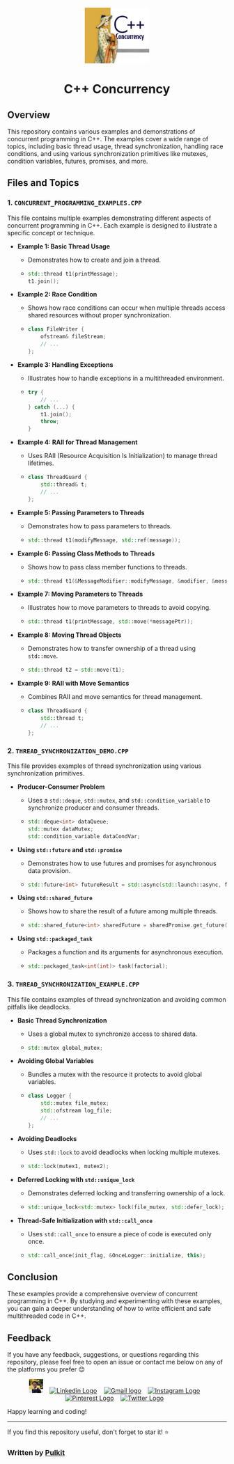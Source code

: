 <p align="center">
  <a href="https://github.com/Pulkit1822/Concurrent-Cpp">
  <img src="https://github.com/Pulkit1822/Concurrent-Cpp/blob/main/content/logo.jpg" height="128">
  </a>
  <h1 align="center">C++ Concurrency</h1>
</p>


## Overview

This repository contains various examples and demonstrations of concurrent programming in C++. The examples cover a wide range of topics, including basic thread usage, thread synchronization, handling race conditions, and using various synchronization primitives like mutexes, condition variables, futures, promises, and more.

## Files and Topics

### 1. `CONCURRENT_PROGRAMMING_EXAMPLES.CPP`

This file contains multiple examples demonstrating different aspects of concurrent programming in C++. Each example is designed to illustrate a specific concept or technique.

- **Example 1: Basic Thread Usage**
  - Demonstrates how to create and join a thread.
  - ```cpp
    std::thread t1(printMessage);
    t1.join();
    ```

- **Example 2: Race Condition**
  - Shows how race conditions can occur when multiple threads access shared resources without proper synchronization.
  - ```cpp
    class FileWriter {
        ofstream& fileStream;
        // ...
    };
    ```

- **Example 3: Handling Exceptions**
  - Illustrates how to handle exceptions in a multithreaded environment.
  - ```cpp
    try {
        // ...
    } catch (...) {
        t1.join();
        throw;
    }
    ```

- **Example 4: RAII for Thread Management**
  - Uses RAII (Resource Acquisition Is Initialization) to manage thread lifetimes.
  - ```cpp
    class ThreadGuard {
        std::thread& t;
        // ...
    };
    ```

- **Example 5: Passing Parameters to Threads**
  - Demonstrates how to pass parameters to threads.
  - ```cpp
    std::thread t1(modifyMessage, std::ref(message));
    ```

- **Example 6: Passing Class Methods to Threads**
  - Shows how to pass class member functions to threads.
  - ```cpp
    std::thread t1(&MessageModifier::modifyMessage, &modifier, &message);
    ```

- **Example 7: Moving Parameters to Threads**
  - Illustrates how to move parameters to threads to avoid copying.
  - ```cpp
    std::thread t1(printMessage, std::move(*messagePtr));
    ```

- **Example 8: Moving Thread Objects**
  - Demonstrates how to transfer ownership of a thread using `std::move`.
  - ```cpp
    std::thread t2 = std::move(t1);
    ```

- **Example 9: RAII with Move Semantics**
  - Combines RAII and move semantics for thread management.
  - ```cpp
    class ThreadGuard {
        std::thread t;
        // ...
    };
    ```

### 2. `THREAD_SYNCHRONIZATION_DEMO.CPP`

This file provides examples of thread synchronization using various synchronization primitives.

- **Producer-Consumer Problem**
  - Uses a `std::deque`, `std::mutex`, and `std::condition_variable` to synchronize producer and consumer threads.
  - ```cpp
    std::deque<int> dataQueue;
    std::mutex dataMutex;
    std::condition_variable dataCondVar;
    ```

- **Using `std::future` and `std::promise`**
  - Demonstrates how to use futures and promises for asynchronous data provision.
  - ```cpp
    std::future<int> futureResult = std::async(std::launch::async, factorial, 5);
    ```

- **Using `std::shared_future`**
  - Shows how to share the result of a future among multiple threads.
  - ```cpp
    std::shared_future<int> sharedFuture = sharedPromise.get_future().share();
    ```

- **Using `std::packaged_task`**
  - Packages a function and its arguments for asynchronous execution.
  - ```cpp
    std::packaged_task<int(int)> task(factorial);
    ```

### 3. `THREAD_SYNCHRONIZATION_EXAMPLE.CPP`

This file contains examples of thread synchronization and avoiding common pitfalls like deadlocks.

- **Basic Thread Synchronization**
  - Uses a global mutex to synchronize access to shared data.
  - ```cpp
    std::mutex global_mutex;
    ```

- **Avoiding Global Variables**
  - Bundles a mutex with the resource it protects to avoid global variables.
  - ```cpp
    class Logger {
        std::mutex file_mutex;
        std::ofstream log_file;
        // ...
    };
    ```

- **Avoiding Deadlocks**
  - Uses `std::lock` to avoid deadlocks when locking multiple mutexes.
  - ```cpp
    std::lock(mutex1, mutex2);
    ```

- **Deferred Locking with `std::unique_lock`**
  - Demonstrates deferred locking and transferring ownership of a lock.
  - ```cpp
    std::unique_lock<std::mutex> lock(file_mutex, std::defer_lock);
    ```

- **Thread-Safe Initialization with `std::call_once`**
  - Uses `std::call_once` to ensure a piece of code is executed only once.
  - ```cpp
    std::call_once(init_flag, &OnceLogger::initialize, this);
    ```

## Conclusion

These examples provide a comprehensive overview of concurrent programming in C++. By studying and experimenting with these examples, you can gain a deeper understanding of how to write efficient and safe multithreaded code in C++.

## Feedback

If you have any feedback, suggestions, or questions regarding this repository, please feel free to open an issue or contact me below on any of the platforms you prefer 😊
<br/>
<p align="center">
  <a href="https://pulkitmathur.tech/"><img src="https://github.com/Pulkit1822/Pulkit1822/blob/main/animated-icons/pic.jpeg" alt="portfolio" width="32"></a>&nbsp;&nbsp;&nbsp;
  <a href="https://www.linkedin.com/in/pulkitkmathur/"><img src="https://github.com/TheDudeThatCode/TheDudeThatCode/blob/master/Assets/Linkedin.svg" alt="Linkedin Logo" width="32"></a>&nbsp;&nbsp;&nbsp;
  <a href="mailto:pulkitmathur.me@gmail.com"><img src="https://github.com/TheDudeThatCode/TheDudeThatCode/blob/master/Assets/Gmail.svg" alt="Gmail logo" height="32"></a>&nbsp;&nbsp;&nbsp;
  <a href="https://www.instagram.com/pulkitkumarmathur/"><img src="https://github.com/TheDudeThatCode/TheDudeThatCode/blob/master/Assets/Instagram.svg" alt="Instagram Logo" width="32"></a>&nbsp;&nbsp;&nbsp;
  <a href="https://in.pinterest.com/pulkitkumarmathur/"><img src="https://upload.wikimedia.org/wikipedia/commons/0/08/Pinterest-logo.png?20160129083321" alt="Pinterest Logo" width="32"></a>&nbsp;&nbsp;&nbsp;
  <a href="https://twitter.com/pulkitkmathur"><img src="https://upload.wikimedia.org/wikipedia/commons/5/57/X_logo_2023_%28white%29.png" alt="Twitter Logo" width="32"></a>&nbsp;&nbsp;&nbsp;
</p>



Happy learning and coding!

---

If you find this repository useful, don't forget to star it! ⭐️

### Written by [Pulkit](https://github.com/Pulkit1822)